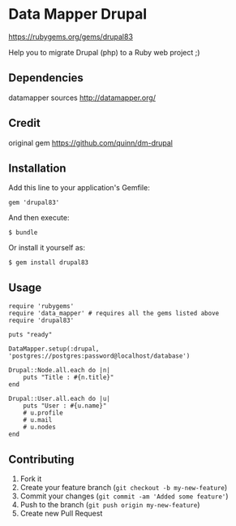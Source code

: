 # Data Mapper Drupal
https://rubygems.org/gems/drupal83

Help you to migrate Drupal (php) to a Ruby web project ;)

## Dependencies
 datamapper sources http://datamapper.org/

## Credit
original gem https://github.com/quinn/dm-drupal

## Installation

Add this line to your application's Gemfile:

    gem 'drupal83'

And then execute:

    $ bundle

Or install it yourself as:

    $ gem install drupal83

## Usage

	require 'rubygems'
	require 'data_mapper' # requires all the gems listed above
	require 'drupal83'

	puts "ready"

	DataMapper.setup(:drupal, 'postgres://postgres:password@localhost/database')
	 
	Drupal::Node.all.each do |n|
		puts "Title : #{n.title}"
	end

	Drupal::User.all.each do |u|
		puts "User : #{u.name}"
		# u.profile
		# u.mail
		# u.nodes
	end

## Contributing

1. Fork it
2. Create your feature branch (`git checkout -b my-new-feature`)
3. Commit your changes (`git commit -am 'Added some feature'`)
4. Push to the branch (`git push origin my-new-feature`)
5. Create new Pull Request



